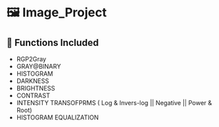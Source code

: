 # 🖼️ Image_Project

## 📂 Functions Included
- RGP2Gray
- GRAY@BINARY
- HISTOGRAM
- DARKNESS
- BRIGHTNESS
- CONTRAST
- INTENSITY TRANSOFPRMS ( Log & Invers-log || Negative || Power & Root)
- HISTOGRAM EQUALIZATION
